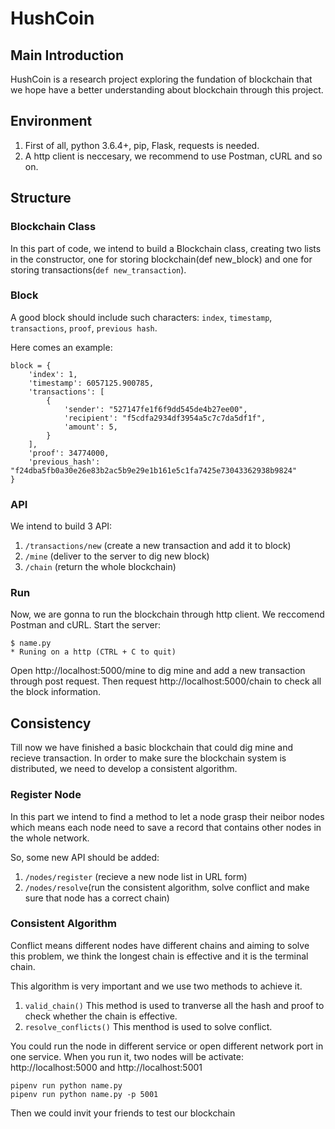 # HushCoin

## Main Introduction

HushCoin is a research project exploring the fundation of blockchain that we hope have a better understanding about blockchain through this project.

## Environment

1. First of all, python 3.6.4+, pip, Flask, requests is needed.
2. A http client is neccesary, we recommend to use Postman, cURL and so on.

## Structure

### Blockchain Class

In this part of code, we intend to build a Blockchain class, creating two lists in the constructor, one for storing blockchain(def new_block) and one for storing transactions(```def new_transaction```).

### Block

A good block should include such characters: ```index```, ```timestamp```, ```transactions```, ```proof```, ```previous hash```.

Here comes an example:
```
block = {
    'index': 1,
    'timestamp': 6057125.900785,
    'transactions': [
        {
            'sender': "527147fe1f6f9dd545de4b27ee00",
            'recipient': "f5cdfa2934df3954a5c7c7da5df1f",
            'amount': 5,
        }
    ],
    'proof': 34774000,
    'previous_hash': "f24dba5fb0a30e26e83b2ac5b9e29e1b161e5c1fa7425e73043362938b9824"
}
```

### API

We intend to build 3 API:
1. ```/transactions/new``` (create a new transaction and add it to block) 
2. ```/mine``` (deliver to the server to dig new block)
3. ```/chain``` (return the whole blockchain)

### Run

Now, we are gonna to run the blockchain through http client. We reccomend Postman and cURL.
Start the server:
```
$ name.py
* Runing on a http (CTRL + C to quit)
```
Open http://localhost:5000/mine to dig mine and add a new transaction through post request. Then request http://localhost:5000/chain to check all the block information.

## Consistency

Till now we have finished a basic blockchain that could dig mine and recieve transaction. In order to make sure the blockchain system is distributed, we need to develop a consistent algorithm.

### Register Node

In this part we intend to find a method to let a node grasp their neibor nodes which means each node need to save a record that contains other nodes in the whole network.

So, some new API should be added:
1. ```/nodes/register``` (recieve a new node list in URL form)
2. ```/nodes/resolve```(run the consistent algorithm, solve conflict and make sure that node has a correct chain)

### Consistent Algorithm

Conflict means different nodes have different chains and aiming to solve this problem, we think the longest chain is effective and it is the terminal chain.

This algorithm is very important and we use two methods to achieve it.
1. ```valid_chain()``` This method is used to tranverse all the hash and proof to check whether the chain is effective.
2. ```resolve_conflicts()``` This menthod is used to solve conflict.

You could run the node in different service or open different network port in one service. When you run it, two nodes will be activate: http://localhost:5000 and http://localhost:5001
```
pipenv run python name.py
pipenv run python name.py -p 5001
```

Then we could invit your friends to test our blockchain
